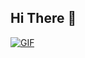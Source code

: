 ## Hi There 👋
<p>
  <a href="https://github.com/DenverCoder1/readme-typing-svg"><img alt="GIF" src="https://readme-typing-svg.herokuapp.com/?lines=Welcome+to+Team+CookieBytes!...&color=99b3ff&size=30&duration=9000"/></a>
</p> 
